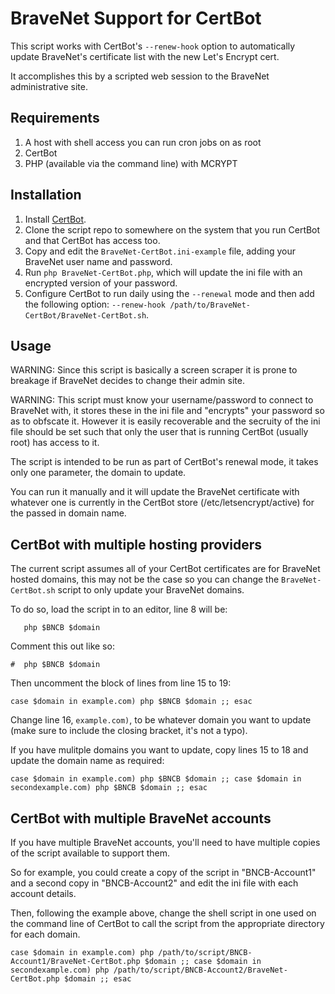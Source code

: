 # BraveNet Support for CertBot

This script works with CertBot's `--renew-hook` option to automatically update BraveNet's certificate list with the new Let's Encrypt cert.

It accomplishes this by a scripted web session to the BraveNet administrative site.

## Requirements

1. A host with shell access you can run cron jobs on as root
2. CertBot
3. PHP (available via the command line) with MCRYPT

## Installation

1. Install [CertBot](https://certbot.eff.org/).
2. Clone the script repo to somewhere on the system that you run CertBot and that CertBot has access too.
3. Copy and edit the `BraveNet-CertBot.ini-example` file, adding your BraveNet user name and password.
4. Run `php BraveNet-CertBot.php`, which will update the ini file with an encrypted version of your password.
5. Configure CertBot to run daily using the `--renewal` mode and then add the following option: `--renew-hook /path/to/BraveNet-CertBot/BraveNet-CertBot.sh`.

## Usage

WARNING: Since this script is basically a screen scraper it is prone to breakage if BraveNet decides to change their admin site.  

WARNING: This script must know your username/password to connect to BraveNet with, it stores these in the ini file and "encrypts" your password so as to obfscate it.  However it is easily recoverable and the secruity of the ini file should be set such that only the user that is running CertBot (usually root) has access to it.

The script is intended to be run as part of CertBot's renewal mode, it takes only one parameter, the domain to update.

You can run it manually and it will update the BraveNet certificate with whatever one is currently in the CertBot store (/etc/letsencrypt/active) for the passed in domain name.

## CertBot with multiple hosting providers

The current script assumes all of your CertBot certificates are for BraveNet hosted domains, this may not be the case so you can change the `BraveNet-CertBot.sh` script to only update your BraveNet domains.

To do so, load the script in to an editor, line 8 will be:

`	php $BNCB $domain`

Comment this out like so:

`#	php $BNCB $domain`

Then uncomment the block of lines from line 15 to 19:

`
	case $domain in
	example.com)
		php $BNCB $domain
		;;
	esac
`

Change line 16, `example.com)`, to be whatever domain you want to update (make sure to include the closing bracket, it's not a typo).

If you have mulitple domains you want to update, copy lines 15 to 18 and update the domain name as required:

`
	case $domain in
	example.com)
		php $BNCB $domain
		;;
	case $domain in
	secondexample.com)
		php $BNCB $domain
		;;
	esac
`
## CertBot with multiple BraveNet accounts

If you have multiple BraveNet accounts, you'll need to have multiple copies of the script available to support them.

So for example, you could create a copy of the script in "BNCB-Account1" and a second copy in "BNCB-Account2" and edit the ini file with each account details.

Then, following the example above, change the shell script in one used on the command line of CertBot to call the script from the appropriate directory for each domain.

`
	case $domain in
	example.com)
		php /path/to/script/BNCB-Account1/BraveNet-CertBot.php $domain
		;;
	case $domain in
	secondexample.com)
		php /path/to/script/BNCB-Account2/BraveNet-CertBot.php $domain
		;;
	esac
`
